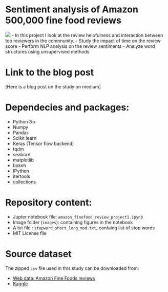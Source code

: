 # Sentiment analysis of Amazon 500,000 fine food reviews

<img src = https://github.com/chandrashalini/IMDB-Data-Analysis-and-Business-Intelligence/blob/main/dashboard.JPG>
- In this project I look at the review helpfulness and interaction between top reviewers in the comnnunity.
- Study the impact of time on the review score
- Perform NLP analysis on the review sentiments
- Analyze word structures using unsupervised methods

# Link to the blog post

[Here is a blog post on the study on medium]

# Dependecies and packages:

- Python 3.x
- Numpy
- Pandas
- Scikit learn
- Keras (Tensor flow backend)
- tqdm
- seaborn
- matplotlib
- bokeh
- IPython
- itertools
- collections

# Repository content:

- Jupter notebook file: `amazon_finefood_review_project1.ipynb`
- Image folder (`images`): containing figures in the notebook
- A txt file : `stopword_short_long_mod.txt`, containg list of stop words
- MIT License file

# Source dataset

The zipped `csv` file used in this study can be downloaded from:

- [Web data: Amazon Fine Foods reviews](https://snap.stanford.edu/data/web-FineFoods.html)
- [Kaggle](https://www.kaggle.com/snap/amazon-fine-food-reviews)

